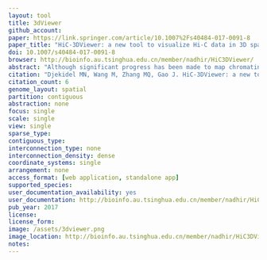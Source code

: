 ```yaml
---
layout: tool 
title: 3dViewer
github_account: 
paper: https://link.springer.com/article/10.1007%2Fs40484-017-0091-8
paper_title: "HiC-3DViewer: a new tool to visualize Hi-C data in 3D space."
doi: 10.1007/s40484-017-0091-8
browser: http://bioinfo.au.tsinghua.edu.cn/member/nadhir/HiC3DViewer/
abstract: "Although significant progress has been made to map chromatin structure at unprecedented resolution and scales, we are short of tools that enable the intuitive visualization and navigation along the three-dimensional (3D) structure of chromatins. The available tools people have so far are generally script-based or present basic features that do not easily enable the integration of genomic data along with 3D chromatin structure, hence, many scientists find themselves in the obligation to hack tools designed for other purposes such as tools for protein structure study. We present HiC-3DViewer, a new browser-based interactive tool designed to provide an intuitive environment for investigators to facilitate the 3D exploratory analysis of Hi-C data along with many useful annotation functionalities. Among the key features of HiC-3DViewer relevant to chromatin conformation studies, the most important one is the 1D-to-2D-to-3D mapping, to highlight genomic regions of interest interactively. This feature enables investigators to explore their data at different levels/angels. Additionally, investigators can superpose different genomic signals (such as ChIP-Seq, SNP) on the top of the 3D structure. As a proof of principle we applied HiC-3DViewer to investigate the quality of Hi-C data and to show the spatial binding of GATA1 and GATA2 along the genome. As a user-friendly tool, HiC-3DViewer enables the visualization of inter/intra-chromatin interactions and gives users the flexibility to customize the look-and-feel of the 3D structure with a simple click. HiC-3DViewer is implemented in Javascript and Python, and is freely available at: http://bioinfo.au.tsinghua.edu.cn/member/nadhir/HiC3DViewer/. Supplementary information (User Manual, demo data) is also available at this website."
citation: "Djekidel MN, Wang M, Zhang MQ, Gao J. HiC-3DViewer: a new tool to visualize Hi-C data in 3D space. Quantitative Biology. Springer; 2017;5: 183–190."
citation_count: 6
genome_layout: spatial
partition: contiguous
abstraction: none
focus: single
scale: single
view: single
sparse_type: 
contiguous_type: 
interconnection_type: none
interconnection_density: dense
coordinate_systems: single
arrangement: none
access_format: [web application, standalone app]
supported_species: 
user_documentation_availability: yes
user_documentation: http://bioinfo.au.tsinghua.edu.cn/member/nadhir/HiC3DViewer/static/data/UserManual.pdf
pub_year: 2017
license: 
license_form: 
image: /assets/3dviewer.png
image_location: http://bioinfo.au.tsinghua.edu.cn/member/nadhir/HiC3DViewer/
notes: 
---
```

